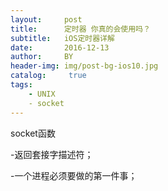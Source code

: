 ```yaml
---
layout:     post
title:      定时器 你真的会使用吗？
subtitle:   iOS定时器详解
date:       2016-12-13
author:     BY
header-img: img/post-bg-ios10.jpg
catalog: 	 true
tags:
    - UNIX
    - socket
---
```


socket函数

-返回套接字描述符；

-一个进程必须要做的第一件事；
